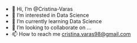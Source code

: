 - 👋 Hi, I’m @Cristina-Varas
- 👀 I’m interested in Data Science
- 🌱 I’m currently learning Data Science
- 💞️ I’m looking to collaborate on ...
- 📫 How to reach me cristina.varas98@gmail.com
<!---
Cristina-Varas/Cristina-Varas is a ✨ special ✨ repository because its `README.md` (this file) appears on your GitHub profile.
You can click the Preview link to take a look at your changes.
--->
